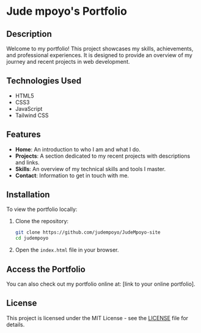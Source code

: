 # Jude mpoyo's Portfolio

## Description

Welcome to my portfolio! This project showcases my skills, achievements, and professional experiences. It is designed to provide an overview of my journey and recent projects in web development.

## Technologies Used

- HTML5
- CSS3
- JavaScript
- Tailwind CSS

## Features

- **Home**: An introduction to who I am and what I do.
- **Projects**: A section dedicated to my recent projects with descriptions and links.
- **Skills**: An overview of my technical skills and tools I master.
- **Contact**: Information to get in touch with me.

## Installation

To view the portfolio locally:

1. Clone the repository:
   ```bash
   git clone https://github.com/judempoyo/JudeMpoyo-site
   cd judempoyo
   ```

2. Open the `index.html` file in your browser.

## Access the Portfolio

You can also check out my portfolio online at: [link to your online portfolio].

## License

This project is licensed under the MIT License - see the [LICENSE](LICENSE) file for details.
